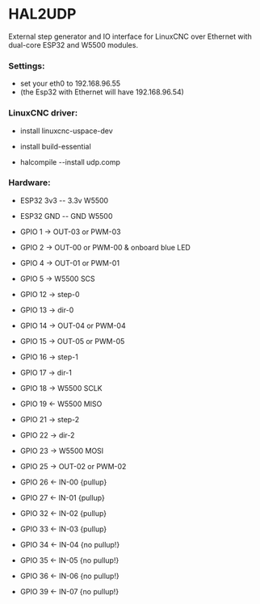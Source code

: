 # HAL2UDP
External step generator and IO interface for LinuxCNC over Ethernet with dual-core ESP32 and W5500 modules.

### Settings:
* set your eth0 to 192.168.96.55 
* (the Esp32 with Ethernet will have 192.168.96.54)

### LinuxCNC driver:
* install linuxcnc-uspace-dev
* install build-essential

* halcompile --install udp.comp

### Hardware:
* ESP32 3v3 -- 3.3v W5500
* ESP32 GND -- GND  W5500
 
*   GPIO  1 -> OUT-03 or PWM-03
*   GPIO  2 -> OUT-00 or PWM-00 & onboard blue LED
*   GPIO  4 -> OUT-01 or PWM-01
*   GPIO  5 -> W5500 SCS
*   GPIO 12 -> step-0
*   GPIO 13 -> dir-0
*   GPIO 14 -> OUT-04 or PWM-04
*   GPIO 15 -> OUT-05 or PWM-05
*   GPIO 16 -> step-1
*   GPIO 17 -> dir-1
*   GPIO 18 -> W5500 SCLK
*   GPIO 19 <- W5500 MISO
*   GPIO 21 -> step-2
*   GPIO 22 -> dir-2
*   GPIO 23 -> W5500 MOSI
*   GPIO 25 -> OUT-02 or PWM-02
*   GPIO 26 <- IN-00 {pullup}
*   GPIO 27 <- IN-01 {pullup}
*   GPIO 32 <- IN-02 {pullup}
*   GPIO 33 <- IN-03 {pullup}
*   GPIO 34 <- IN-04 {no pullup!}
*   GPIO 35 <- IN-05 {no pullup!}
*   GPIO 36 <- IN-06 {no pullup!}
*   GPIO 39 <- IN-07 {no pullup!}
